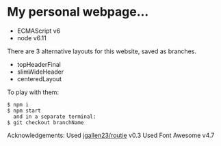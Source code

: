 # My personal webpage...

+ ECMAScript v6
+ node v6.11

There are 3 alternative layouts for this website, saved as branches.
+ topHeaderFinal
+ slimWideHeader
+ centeredLayout

To play with them:
```
$ npm i
$ npm start
  and in a separate terminal:
$ git checkout branchName
```

Acknowledgements:
Used [jgallen23/routie](https://github.com/jgallen23/routie) v0.3
Used Font Awesome v4.7
